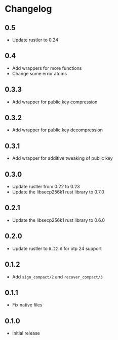 # Changelog

## 0.5

* Update rustler to 0.24

## 0.4

* Add wrappers for more functions
* Change some error atoms

## 0.3.3

* Add wrapper for public key compression

## 0.3.2

* Add wrapper for public key decompression

## 0.3.1

* Add wrapper for additive tweaking of public key

## 0.3.0

* Update rustler from 0.22 to 0.23
* Update the libsecp256k1 rust library to 0.7.0

## 0.2.1
* Update the libsecp256k1 rust library to 0.6.0

## 0.2.0
* Update rustler to `0.22.0` for otp 24 support

## 0.1.2
* Add `sign_compact/2` and `recover_compact/3`

## 0.1.1
* Fix native files

## 0.1.0
* Initial release
